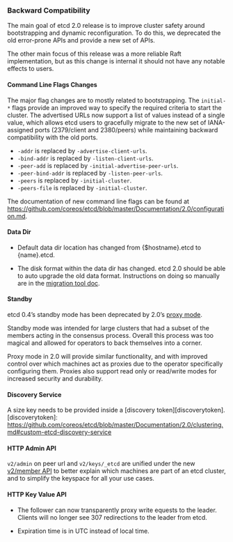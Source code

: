 ### Backward Compatibility

The main goal of etcd 2.0 release is to improve cluster safety around bootstrapping and dynamic reconfiguration. To do this, we deprecated the old error-prone APIs and provide a new set of APIs.

The other main focus of this release was a more reliable Raft implementation, but as this change is internal it should not have any notable effects to users.

#### Command Line Flags Changes

The major flag changes are to mostly related to bootstrapping. The `initial-*` flags provide an improved way to specify the required criteria to start the cluster. The advertised URLs now support a list of values instead of a single value, which allows etcd users to gracefully migrate to the new set of IANA-assigned ports (2379/client and 2380/peers) while maintaining backward compatibility with the old ports.

 - `-addr` is replaced by `-advertise-client-urls`.
 - `-bind-addr` is replaced by `-listen-client-urls`.
 - `-peer-add` is replaced by `-initial-advertise-peer-urls`.
 - `-peer-bind-addr` is replaced by `-listen-peer-urls`.
 - `-peers` is replaced by `-initial-cluster`.
 - `-peers-file` is replaced by `-initial-cluster`.

The documentation of new command line flags can be found at 
https://github.com/coreos/etcd/blob/master/Documentation/2.0/configuration.md.

#### Data Dir 
- Default data dir location has changed from {$hostname}.etcd to {name}.etcd.

- The disk format within the data dir has changed. etcd 2.0 should be able to auto upgrade the old data format. Instructions on doing so manually are in the [migration tool doc][migrationtooldoc].

[migrationtooldoc]: https://github.com/coreos/etcd/blob/master/Documentation/2.0/0_4_migration_tool.md

#### Standby

etcd 0.4’s standby mode has been deprecated by 2.0’s [proxy mode][proxymode]. 

Standby mode was intended for large clusters that had a subset of the members acting in the consensus process. Overall this process was too magical and allowed for operators to back themselves into a corner.

Proxy mode in 2.0 will provide similar functionality, and with improved control over which machines act as proxies due to the operator specifically configuring them. Proxies also support read only or read/write modes for increased security and durability.

[proxymode]: https://github.com/coreos/etcd/blob/master/Documentation/2.0/proxy.md

#### Discovery Service

A size key needs to be provided inside a [discovery token][discoverytoken].
[discoverytoken]: https://github.com/coreos/etcd/blob/master/Documentation/2.0/clustering.md#custom-etcd-discovery-service

#### HTTP Admin API

`v2/admin` on peer url and `v2/keys/_etcd` are unified under the new [v2/member API][memberapi] to better explain which machines are part of an etcd cluster, and to simplify the keyspace for all your use cases.

[memberapi]: https://github.com/coreos/etcd/blob/master/Documentation/2.0/other_apis.md

#### HTTP Key Value API
- The follower can now transparently proxy write equests to the leader. Clients will no longer see 307 redirections to the leader from etcd.

- Expiration time is in UTC instead of local time.


